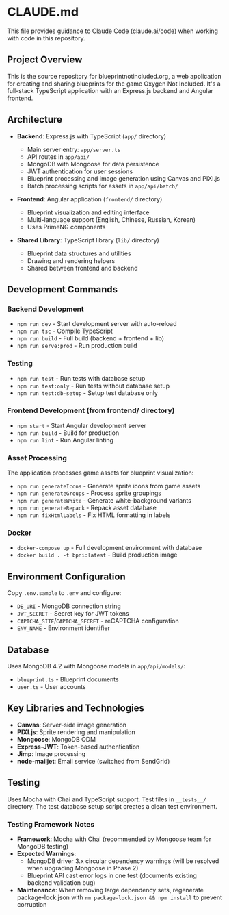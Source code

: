 # CLAUDE.md

This file provides guidance to Claude Code (claude.ai/code) when working with code in this repository.

## Project Overview

This is the source repository for blueprintnotincluded.org, a web application for creating and sharing blueprints for the game Oxygen Not Included. It's a full-stack TypeScript application with an Express.js backend and Angular frontend.

## Architecture

- **Backend**: Express.js with TypeScript (`app/` directory)
  - Main server entry: `app/server.ts`
  - API routes in `app/api/`
  - MongoDB with Mongoose for data persistence
  - JWT authentication for user sessions
  - Blueprint processing and image generation using Canvas and PIXI.js
  - Batch processing scripts for assets in `app/api/batch/`
  
- **Frontend**: Angular application (`frontend/` directory)
  - Blueprint visualization and editing interface
  - Multi-language support (English, Chinese, Russian, Korean)
  - Uses PrimeNG components

- **Shared Library**: TypeScript library (`lib/` directory)
  - Blueprint data structures and utilities
  - Drawing and rendering helpers
  - Shared between frontend and backend

## Development Commands

### Backend Development
- `npm run dev` - Start development server with auto-reload
- `npm run tsc` - Compile TypeScript
- `npm run build` - Full build (backend + frontend + lib)
- `npm run serve:prod` - Run production build

### Testing
- `npm run test` - Run tests with database setup
- `npm run test:only` - Run tests without database setup
- `npm run test:db-setup` - Setup test database only

### Frontend Development (from frontend/ directory)
- `npm start` - Start Angular development server
- `npm run build` - Build for production
- `npm run lint` - Run Angular linting

### Asset Processing
The application processes game assets for blueprint visualization:
- `npm run generateIcons` - Generate sprite icons from game assets
- `npm run generateGroups` - Process sprite groupings
- `npm run generateWhite` - Generate white-background variants
- `npm run generateRepack` - Repack asset database
- `npm run fixHtmlLabels` - Fix HTML formatting in labels

### Docker
- `docker-compose up` - Full development environment with database
- `docker build . -t bpni:latest` - Build production image

## Environment Configuration

Copy `.env.sample` to `.env` and configure:
- `DB_URI` - MongoDB connection string
- `JWT_SECRET` - Secret key for JWT tokens
- `CAPTCHA_SITE`/`CAPTCHA_SECRET` - reCAPTCHA configuration
- `ENV_NAME` - Environment identifier

## Database

Uses MongoDB 4.2 with Mongoose models in `app/api/models/`:
- `blueprint.ts` - Blueprint documents
- `user.ts` - User accounts

## Key Libraries and Technologies

- **Canvas**: Server-side image generation
- **PIXI.js**: Sprite rendering and manipulation
- **Mongoose**: MongoDB ODM
- **Express-JWT**: Token-based authentication
- **Jimp**: Image processing
- **node-mailjet**: Email service (switched from SendGrid)

## Testing

Uses Mocha with Chai and TypeScript support. Test files in `__tests__/` directory. The test database setup script creates a clean test environment.

### Testing Framework Notes
- **Framework**: Mocha with Chai (recommended by Mongoose team for MongoDB testing)
- **Expected Warnings**: 
  - MongoDB driver 3.x circular dependency warnings (will be resolved when upgrading Mongoose in Phase 2)
  - Blueprint API cast error logs in one test (documents existing backend validation bug)
- **Maintenance**: When removing large dependency sets, regenerate package-lock.json with `rm package-lock.json && npm install` to prevent corruption